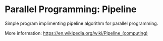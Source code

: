 # Parallel Programming: Pipeline

Simple program implimenting pipeline
algorithm for parallel programming.

More information:
https://en.wikipedia.org/wiki/Pipeline_(computing)
